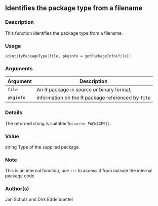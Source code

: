 
## Identifies the package type from a filename

### Description

This function identifies the package type from a filename.

### Usage

    identifyPackageType(file, pkginfo = getPackageInfo(file))

### Arguments

| Argument  | Description                                       |
| --------- | ------------------------------------------------- |
| `file`    | An R package in source or binary format,          |
| `pkginfo` | information on the R package referenced by `file` |

### Details

The returned string is suitable for `write_PACKAGES()`.

### Value

string Type of the supplied package.

### Note

This is an internal function, use `:::` to access it from outside the
internal package code.

### Author(s)

Jan Schulz and Dirk Eddelbuettel

